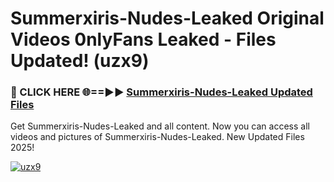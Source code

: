 # Summerxiris-Nudes-Leaked Original Videos 0nlyFans Leaked - Files Updated! (uzx9)

<h3>🔴 CLICK HERE 🌐==►► <a href="https://tinyurl.com/yc6ubb5a" rel="nofollow">Summerxiris-Nudes-Leaked Updated Files</a></h3>

Get Summerxiris-Nudes-Leaked and all content. Now you can access all videos and pictures of Summerxiris-Nudes-Leaked. New Updated Files 2025!

[![uzx9](https://i.imgur.com/7eu0CRL.gif)](https://tinyurl.com/yc6ubb5a)
